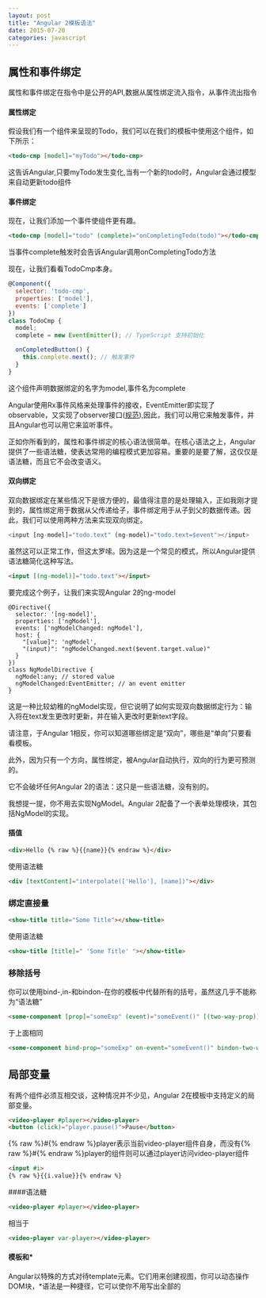 ```yaml
---
layout: post
title: "Angular 2模板语法"
date: 2015-07-20
categories: javascript
---
```


属性和事件绑定
------

属性和事件绑定在指令中是公开的API,数据从属性绑定流入指令，从事件流出指令

#### 属性绑定

假设我们有一个组件来呈现的Todo，我们可以在我们的模板中使用这个组件，如下所示：

```html
<todo-cmp [model]="myTodo"></todo-cmp>
```

这告诉Angular,只要myTodo发生变化,当有一个新的todo时，Angular会通过模型来自动更新todo组件

#### 事件绑定

现在，让我们添加一个事件使组件更有趣。

```html
<todo-cmp [model]="todo" (complete)="onCompletingTodo(todo)"></todo-cmp>
```

当事件complete触发时会告诉Angular调用onCompletingTodo方法

现在，让我们看看TodoCmp本身。

```javascript
@Component({
  selector: 'todo-cmp',
  properties: ['model'],
  events: ['complete']
})
class TodoCmp {
  model;
  complete = new EventEmitter(); // TypeScript 支持初始化

  onCompletedButton() {
    this.complete.next(); // 触发事件
  }
}
```

这个组件声明数据绑定的名字为model,事件名为complete

Angular使用Rx事件风格来处理事件的接收，EventEmitter即实现了observable，又实现了observer接口([规范](https://github.com/jhusain/observable-spec)),因此，我们可以用它来触发事件，并且Angular也可以用它来监听事件。

正如你所看到的，属性和事件绑定的核心语法很简单。在核心语法之上，Angular提供了一些语法糖，使表达常用的编程模式更加容易。重要的是要了解，这仅仅是语法糖，而且它不会改变语义。

#### 双向绑定

双向数据绑定在某些情况下是很方便的，最值得注意的是处理输入，正如我刚才提到的，属性绑定用于数据从父传递给子，事件绑定用于从子到父的数据传递。因此，我们可以使用两种方法来实现双向绑定。

```javascript
<input [ng-model]="todo.text" (ng-model)="todo.text=$event"></input>
```

虽然这可以正常工作，但这太罗嗦。因为这是一个常见的模式，所以Angular提供语法糖简化这种写法。

```html
<input [(ng-model)]="todo.text"></input>
```

要完成这个例子，让我们来实现Angular 2的ng-model

```
@Directive({
  selector: '[ng-model]',
  properties: ['ngModel'],
  events: ['ngModelChanged: ngModel'],
  host: {
    "[value]": 'ngModel',
    "(input)": "ngModelChanged.next($event.target.value)"
  }
})
class NgModelDirective {
  ngModel:any; // stored value
  ngModelChanged:EventEmitter; // an event emitter
}
```

这是一种比较幼稚的ngModel实现，但它说明了如何实现双向数据绑定行为：输入将在text发生更改时更新，并在输入更改时更新text字段。

请注意，于Angular 1相反，你可以知道哪些绑定是“双向”，哪些是“单向”只要看看模板。

此外，因为只有一个方向，属性绑定，被Angular自动执行，双向的行为更可预测的。

它不会破坏任何Angular 2的语法：这只是一些语法糖，没有别的。

我想提一提，你不用去实现NgModel。Angular 2配备了一个表单处理模块，其包括NgModel的实现。

#### 插值

```html
<div>Hello {% raw %}{{name}}{% endraw %}</div>
```

使用语法糖

```html
<div [textContent]="interpolate(['Hello'], [name])"></div>
```

### 绑定直接量

```html
<show-title title="Some Title"></show-title>
```

使用语法糖

```html
<show-title [title]=" 'Some Title' "></show-title>
```

### 移除括号

你可以使用bind-,in-和bindon-在你的模板中代替所有的括号，虽然这几乎不能称为“语法糖”

```html
<some-component [prop]="someExp" (event)="someEvent()" [(two-way-prop)]="someExp"></show-title>
```

于上面相同

```html
<some-component bind-prop="someExp" on-event="someEvent()" bindon-two-way-prop="someExp"></show-title>
```

局部变量
-------

有两个组件必须互相交谈，这种情况并不少见，Angular 2在模板中支持定义的局部变量。

```html
<video-player #player></video-player>
<button (click)="player.pause()">Pause</button>
```

{% raw %}\#{% endraw %}player表示当前video-player组件自身，而没有{% raw %}\#{% endraw %}player的组件则可以通过player访问video-player组件

```html
<input #i>
{% raw %}{{i.value}}{% endraw %}
```

####语法糖

```html
<video-player #player></video-player>
```

相当于

```html
<video-player var-player></video-player>
```

#### 模板和*

Angular以特殊的方式对待template元素。它们用来创建视图，你可以动态操作DOM块，*语法是一种捷径，它可以使你不用写出全部的<template>元素，让我告诉你它是如何工作。

假设我们呈现Todo列表组件。

```html
<todo-cmp *ng-for="#t of todos; #i=index" [model]="t" [index]="t"></todo-cmp>
```

去除语法糖后变为

```html
<todo-cmp template="ng-for #item of items; #i=index" [model]="t" [index]="i"></todo-cmp>
```

再一次去除语法糖后变为

```html
<template ng-for #item="$implicit" [ng-for-of]="items" #i="index">
  <todo-cmp [model]="t" [index]="t"></todo-cmp>
</template>
```

该ngFor指令在视图上会创建$implicit和$index变量并绑定到模板上，在模板元素上声明的所有变量只能在元素内提供,这就是为什么以下是不正确

```html
<todo-cmp *ng-for="#t of todos"></todo-cmp>
{% raw %}{{t}}{% endraw %} <!-- t cannot be referenced here -->
```

你需要重点理解的是，当你建立你自己的指令来处理视图时，你的 * syntax 语法扩展成什么。例如，如果你看ngfor，你会发现它有ngforof属性，但是没有of属性。

为什么不对ng-for自定义语法，象angular 1一样呢？这有几个很好的理由。有自定义语法意味着你必须知道这个微语言如何操作。这也意味着在工具（例如，IDE和LInter）中不能理解你的模板而且并不能提供自动完成和重构。

### web组件和原生元素

在这篇博客我谈到了一切的内容 - 局部变量，属性和事件绑定 - 对于web组件和标准的html元素来讲使用方式是完全相同

我可以用Web组件更换TodoCmp，仍然使用相同方式与它进行交互。

```html
<todo-cmp [model]="todo" (completed)="onCompletingTodo(todo)"></todo-cmp>
```

我可以用Web组件更换视频播放器，仍然使用相同方式与它进行交互。

```html
<video-player #player></video-player>
<button (click)="player.pause()">Pause</button>
```

这将变得极为重要，因为更多的组件库可用。当运行在本地也很重要(这是Angular 2目标之一)，如果你不得不把每一个原声组件包装成一个Angular 2组件，那真的很糟糕。Angular 2你可以直接使用任何本地组件，使用相同的语法，只有当你例如想使用依赖注入时，可将它包装为Angular组件

###设计目标

我希望你能明白在Angular 2里模板语法是怎么运作的.现在，我想来讨论一下为什么它用这种方式运作？它这么设计的目的是什么？

我们的主要设计目标是使模板更加清晰，开发者在不知如果使用指令情况也能够理解和重构模板，以及指令是如何工作的。

```html
<component [property1]="name" property2="name"></component>
```

不管组件元素是什么，property1是指向一个name变量的属性 property2属性只表示一个name字符串，你也需要知道，组件的property2属性无法更新，property1属性绑定更新是从父到子。

```html
<component [(property1)]="name"></component>
```

在这里，我们可以看到，name可以被更新，因为我们使用[()]语法

同样，你可以告诉在模板中定义了哪些变量，来看这里的*nf-for

```html
<todo-cmp *ng-for="#t of todos"></todo-cmp>
```

其次，我们希望能丰富的工具，在下面的列子中，工具可以静态地推断出第一个index是组件上的字段，而第2个index是ng-for输出的局部变量

```html
{% raw %}{{index}}{% endraw %}
<div *ng-for="#item of items; var index=index">
  {% raw %}{{index}{% endraw %}
</div>
```

这就是其中的一个Angular 2模板的实例分析。由于IDE可以分析模板，所以他们可以提供自动完成和重构。

最后，我们要与本地组件和web组件无缝集成。这意味着Angular 不能有特殊的特定事件（例如，ng-click），而必须提供通用机制，更新任何属性或监听任何事件。
